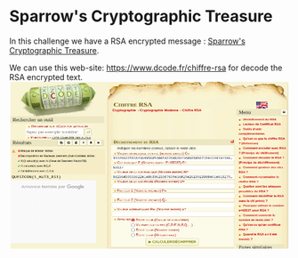 <h1> Sparrow's Cryptographic Treasure </h1>

<p> In this challenge we have a RSA encrypted message : <a href=Sparrow's Cryptographic Treasure>Sparrow's Cryptographic Treasure</a>.<p>
<p>We can use this web-site: <a href=https://www.dcode.fr/chiffre-rsa>https://www.dcode.fr/chiffre-rsa</a> for decode the RSA encrypted text.

<img src=RSA-Decode.png width=500 height=300 style="display: block; margin: 0 auto">
